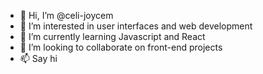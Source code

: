 - 👋 Hi, I’m @celi-joycem
- 👀 I’m interested in user interfaces and web development
- 🌱 I’m currently learning Javascript and React
- 💞️ I’m looking to collaborate on front-end projects
- 📫 Say hi

<!---
celi-joycem/celi-joycem is a ✨ special ✨ repository because its `README.md` (this file) appears on your GitHub profile.
You can click the Preview link to take a look at your changes.
--->
